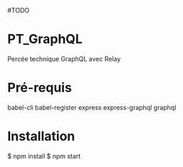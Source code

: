 #TODO


# PT_GraphQL
Percée technique GraphQL avec Relay


# Pré-requis
babel-cli
babel-register
express
express-graphql
graphql

# Installation
$ npm install
$ npm start

